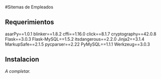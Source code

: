 #Sitemas de Empleados

## Requerimientos

asarPy==1.0.1
blinker==1.8.2
cffi==1.16.0
click==8.1.7
cryptography==42.0.8
Flask==3.0.3
Flask-MySQL==1.5.2
itsdangerous==2.2.0
Jinja2==3.1.4
MarkupSafe==2.1.5
pycparser==2.22
PyMySQL==1.1.1
Werkzeug==3.0.3

## Instalacion

_A completar._
